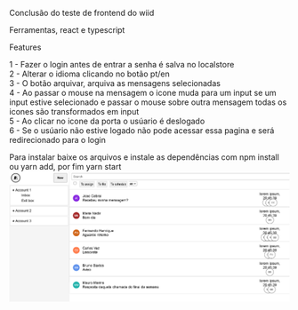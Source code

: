 Conclusão do teste de frontend do wiid

Ferramentas, react e typescript

Features

1 - Fazer o login antes de entrar a senha é salva no localstore<br>
2 - Alterar o idioma clicando no botão pt/en<br>
3 - O botão arquivar, arquiva as mensagens selecionadas<br>
4 - Ao passar o mouse na mensagem o icone muda para um input se um input estive selecionado e passar o mouse sobre outra mensagem todas os icones são transformados em input<br>
5 - Ao clicar no icone da porta o usúario é deslogado<br>
6 - Se o usúario não estive logado não pode acessar essa pagina e será redirecionado para o login<br>

Para instalar baixe os arquivos e instale as dependências com npm install ou yarn add, por fim yarn start
<img src="ref.png"/>

